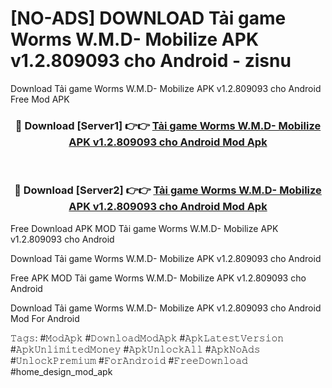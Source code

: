 # [NO-ADS] DOWNLOAD Tải game Worms W.M.D- Mobilize APK v1.2.809093 cho Android - zisnu
Download Tải game Worms W.M.D- Mobilize APK v1.2.809093 cho Android Free Mod APK

<div align="center">
<h3>🔴 Download [Server1] 👉👉 <a href="https://apk-comot.site?title=Tải_game_Worms_W.M.D-_Mobilize_APK_v1.2.809093_cho_Android">Tải game Worms W.M.D- Mobilize APK v1.2.809093 cho Android Mod Apk</a></h3><br>

<h3>🔴 Download [Server2] 👉👉 <a href="https://apk-comot.site?title=Tải_game_Worms_W.M.D-_Mobilize_APK_v1.2.809093_cho_Android">Tải game Worms W.M.D- Mobilize APK v1.2.809093 cho Android Mod Apk</a></h3>
</div>


Free Download APK MOD Tải game Worms W.M.D- Mobilize APK v1.2.809093 cho Android

Download Tải game Worms W.M.D- Mobilize APK v1.2.809093 cho Android 

Free APK MOD Tải game Worms W.M.D- Mobilize APK v1.2.809093 cho Android 

Download Tải game Worms W.M.D- Mobilize APK v1.2.809093 cho Android Mod For Android

𝚃𝚊𝚐𝚜: #𝙼𝚘𝚍𝙰𝚙𝚔 #𝙳𝚘𝚠𝚗𝚕𝚘𝚊𝚍𝙼𝚘𝚍𝙰𝚙𝚔 #𝙰𝚙𝚔𝙻𝚊𝚝𝚎𝚜𝚝𝚅𝚎𝚛𝚜𝚒𝚘𝚗 #𝙰𝚙𝚔𝚄𝚗𝚕𝚒𝚖𝚒𝚝𝚎𝚍𝙼𝚘𝚗𝚎𝚢 #𝙰𝚙𝚔𝚄𝚗𝚕𝚘𝚌𝚔𝙰𝚕𝚕 #𝙰𝚙𝚔𝙽𝚘𝙰𝚍𝚜 #𝚄𝚗𝚕𝚘𝚌𝚔𝙿𝚛𝚎𝚖𝚒𝚞𝚖 #𝙵𝚘𝚛𝙰𝚗𝚍𝚛𝚘𝚒𝚍 #𝙵𝚛𝚎𝚎𝙳𝚘𝚠𝚗𝚕𝚘𝚊𝚍 #home_design_mod_apk